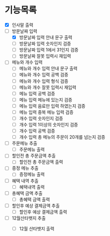 # 기능목록

- [x] 인사말 출력
- [ ] 방문날짜 입력
  - [x] 방문날짜 입력 안내 문구 출력
  - [ ] 방문날짜 입력 숫자인지 검증
  - [ ] 방문날짜 입력 1에서 31인지 검증
  - [ ] 방문날짜 잘못 입력시 재입력
- [ ] 메뉴와 개수 입력
  - [ ] 메뉴와 개수 입력 안내 문구 출력
  - [ ] 메뉴와 개수 입력 공백 검증
  - [ ] 메뉴와 개수 입력 형식 검증
  - [ ] 메뉴와 개수 잘못 입력시 재입력
  - [ ] 메뉴 입력 공백 검증
  - [ ] 메뉴 입력 메뉴에 있는지 검증
  - [ ] 메뉴 입력 음료만 입력 하였는지 검증
  - [ ] 메뉴 입력 중복 메뉴 입력 검증
  - [ ] 개수 입력 숫자인지 검증
  - [ ] 개수 입력 1이상의 숫자인지 검증
  - [ ] 개수 입력 공백 검증
  - [ ] 개수 입력 총 메뉴의 주문이 20개를 넘는지 검증
- [ ] 주문메뉴 추출
  - [ ] 주문메뉴 출력
- [ ] 할인전 총 주문금액 추출
  - [ ] 할인전 총 주문금액 출력
- [ ] 증정 메뉴 추출
  - [ ] 증정메뉴 출력
- [ ] 혜택 내역 추출
  - [ ] 혜택내역 출력
- [ ] 총혜택 금액 추출
  - [ ] 총혜택 금액 출력
- [ ] 할인후 예상 결제금액 추출
  - [ ] 할인후 예상 결제금액 출력
- [ ] 12월산타뱃지 추출
  - [ ] 12월 산타뱃지 출력

